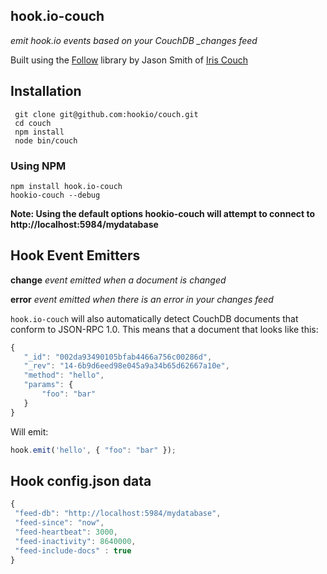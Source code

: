 ## hook.io-couch

*emit hook.io events based on your CouchDB _changes feed*

Built using the [Follow](https://github.com/iriscouch/follow) library by Jason Smith of [Iris Couch](http://www.iriscouch.com/)

## Installation

     git clone git@github.com:hookio/couch.git
     cd couch
     npm install
     node bin/couch

### Using NPM

    npm install hook.io-couch
    hookio-couch --debug

**Note: Using the default options hookio-couch will attempt to connect to http://localhost:5984/mydatabase**

## Hook Event Emitters

**change** *event emitted when a document is changed*

**error** *event emitted when there is an error in your changes feed*

`hook.io-couch` will also automatically detect CouchDB documents that conform to JSON-RPC 1.0. This means that a document that looks like this:

```js
{
   "_id": "002da93490105bfab4466a756c00286d",
   "_rev": "14-6b9d6eed98e045a9a34b65d62667a10e",
   "method": "hello",
   "params": {
       "foo": "bar"
   }
}
```

Will emit:

```js
hook.emit('hello', { "foo": "bar" });
```

## Hook config.json data

``` js
{
 "feed-db": "http://localhost:5984/mydatabase",
 "feed-since": "now",
 "feed-heartbeat": 3000,
 "feed-inactivity": 8640000,
 "feed-include-docs" : true
}
```